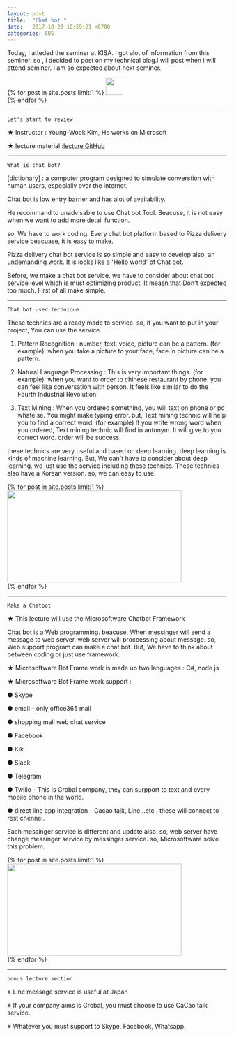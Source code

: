 ```yaml
---
layout: post
title:  "Chat bot "
date:   2017-10-23 10:59:21 +0700
categories: SUS
---
```

Today, I atteded the seminer at KISA. I got alot of information from this seminer.
so , i decided to post on my technical blog.I will post when i will attend seminer.
I am so expected about next seminer.

{% for post in site.posts limit:1 %}
<img src="https://paypulse.github.io/assets/images/seminor.png" width="40" height="40"/>  
{% endfor %}

---
`Let's start to review`

★ Instructor        : Young-Wook Kim, He works on Microsoft

★ lecture material :[lecture GitHub][jekyll-material]

[jekyll-material]: https://github.com/KoreaEva/Bot

---
`What is chat bot?`

[dictionary] : a computer program designed to simulate converstion with human users, especially over the internet.

Chat bot is low entry barrier and has alot of availability.

He recommand to unadvisable to use Chat bot Tool. Beacuse, it is not easy  when we want to add more detail function.

so, We have to work coding.
Every chat bot platform based to Pizza delivery service beacuase, it is easy to make.

Pizza delivery chat bot service is so simple and easy to develop also, an undemanding work. It is looks like a 'Hello world' of Chat bot.

Before, we make a chat bot service. we have to consider about chat bot service level which is must  optimizing product. It measn that Don't expected too much. First of all make simple.

---
`Chat bot used technique`

These technics are already made to service. so, if you want to put in your project, You can use the service.

1. Pattern Recognition : number, text, voice, picture can be a pattern. (for example): when you take a picture to your face, face in picture can be a pattern.

2. Natural Language Processing : This is very important things. (for example): when you want to order to chinese restaurant by phone. you can feel like conversation with person. It feels like similar to do the Fourth Industrial Revolution.

3. Text Mining : When you ordered something, you will text on phone or pc whatelse. You might make typing error. but, Text mining technic will help you to find a correct word. (for example) If you write wrong word  when you ordered, Text mining technic will find in antonym. It will give to you correct word. order will be success.

these technics are very useful and based on deep learning. deep learning is kinds of machine learning. But, We can't have to consider about deep learning. we just use the service including these technics. These technics also have a Korean version. so, we can easy to use.

{% for post in site.posts limit:1 %}
<img src="https://paypulse.github.io/assets/images/flowchart.png" width="400" height="211"/>  
{% endfor %}

---
`Make a Chatbot`

★ This lecture will use the Microsoftware Chatbot Framework

Chat bot is a Web programming. beacuse, When messinger will send a message to web server. web server will proccessing about message. so, Web support program can make a chat bot. But, We have to think about between coding or just use framework.

★ Microsoftware Bot Frame work is made up two languages : C#, node.js

★ Microsoftware Bot Frame work support :

  ● Skype

  ● email - only office365 mail

  ● shopping mall web chat service

  ● Facebook

  ● Kik

  ● Slack

  ● Telegram

  ● Twilio - This is Grobal company, they can surpport to text and every mobile phone in the world.

  ● direct line app integration - Cacao talk, Line ..etc , these will connect to rest chennel.

Each messinger service is different and update also. so, web server have change messinger service by messinger service. so, Microsoftware solve this problem.

{% for post in site.posts limit:1 %}
<img src="https://paypulse.github.io/assets/images/Connector.png" width="400" height="211"/>  
{% endfor %}






---
`bonus lecture section`

※ Line message service is useful at Japan

※ If your company aims is Grobal, you must choose to use CaCao talk service.

※ Whatever you must support to Skype, Facebook, Whatsapp.

